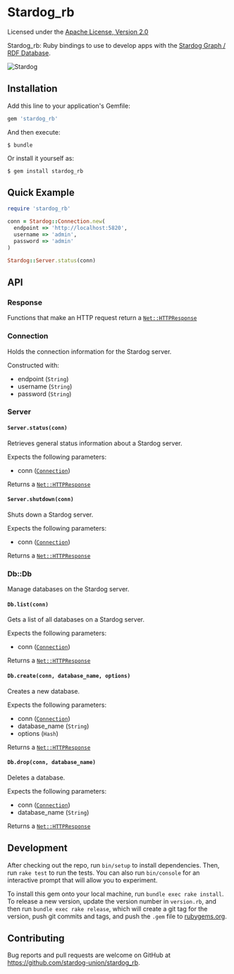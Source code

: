 # Stardog_rb

Licensed under the
[Apache License, Version 2.0](http://www.apache.org/licenses/LICENSE-2.0)

Stardog_rb: Ruby bindings to use to develop apps with the
[Stardog Graph / RDF Database](http://stardog.com).

![Stardog](http://stardog.com/img/stardog.png)

## Installation

Add this line to your application's Gemfile:

```ruby
gem 'stardog_rb'
```

And then execute:

    $ bundle

Or install it yourself as:

    $ gem install stardog_rb

## Quick Example

``` ruby
require 'stardog_rb'

conn = Stardog::Connection.new(
  endpoint => 'http://localhost:5820',
  username => 'admin',
  password => 'admin'
)

Stardog::Server.status(conn)
```

## API

### Response

Functions that make an HTTP request return a [`Net::HTTPResponse`](https://ruby-doc.org/stdlib-2.5.3/libdoc/net/http/rdoc/Net/HTTPResponse.html)

### Connection

Holds the connection information for the Stardog server.

Constructed with:

- endpoint (`String`)
- username (`String`)
- password (`String`)

### Server

#### `Server.status(conn)`

Retrieves general status information about a Stardog server.

Expects the following parameters:

- conn ([`Connection`](#connection))

Returns a [`Net::HTTPResponse`](#response)

#### `Server.shutdown(conn)`

Shuts down a Stardog server.

Expects the following parameters:

- conn ([`Connection`](#connection))

Returns a [`Net::HTTPResponse`](#response)

### Db::Db

Manage databases on the Stardog server.

#### `Db.list(conn)`

Gets a list of all databases on a Stardog server.

Expects the following parameters:

- conn ([`Connection`](#connection))

Returns a [`Net::HTTPResponse`](#response)

#### `Db.create(conn, database_name, options)`

Creates a new database.

Expects the following parameters:

- conn ([`Connection`](#connection))
- database_name (`String`)
- options (`Hash`)

Returns a [`Net::HTTPResponse`](#response)

#### `Db.drop(conn, database_name)`

Deletes a database.

Expects the following parameters:

- conn ([`Connection`](#connection))
- database_name (`String`)

Returns a [`Net::HTTPResponse`](#response)

## Development

After checking out the repo, run `bin/setup` to install
dependencies. Then, run `rake test` to run the tests. You can also run
`bin/console` for an interactive prompt that will allow you to
experiment.

To install this gem onto your local machine, run `bundle exec rake
install`. To release a new version, update the version number in
`version.rb`, and then run `bundle exec rake release`, which will
create a git tag for the version, push git commits and tags, and push
the `.gem` file to [rubygems.org](https://rubygems.org).

## Contributing

Bug reports and pull requests are welcome on GitHub at
https://github.com/stardog-union/stardog_rb.
